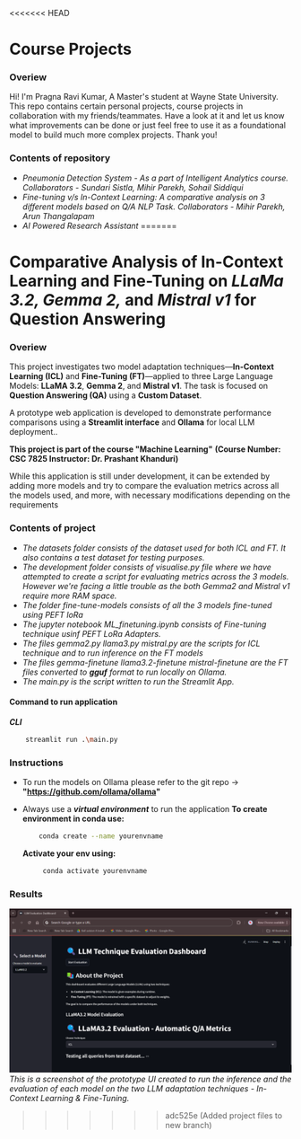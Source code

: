 <<<<<<< HEAD
# Course Projects
### Overiew
Hi! I'm Pragna Ravi Kumar, A Master's student at Wayne State University. This repo contains certain personal projects, course projects in collaboration with my friends/teammates. 
Have a look at it and let us know what improvements can be done or just feel free to use it as a foundational model to build much more complex projects.
Thank you!

### Contents of repository
- *Pneumonia Detection System - As a part of Intelligent Analytics course. Collaborators - Sundari Sistla, Mihir Parekh, Sohail Siddiqui*
- *Fine-tuning v/s In-Context Learning: A comparative analysis on 3 different models based on Q/A NLP Task. Collaborators - Mihir Parekh, Arun Thangalapam*
- *AI Powered Research Assistant* 
=======
# Comparative Analysis of In-Context Learning and Fine-Tuning on *LLaMa 3.2, Gemma 2,* and *Mistral v1* for Question Answering
### Overiew

This project investigates two model adaptation techniques—**In-Context Learning (ICL)** and **Fine-Tuning (FT)**—applied to three Large Language Models: **LLaMA 3.2**, **Gemma 2**, and **Mistral v1**. The task is focused on **Question Answering (QA)** using a **Custom Dataset**.

A prototype web application is developed to demonstrate performance comparisons using a **Streamlit interface** and **Ollama** for local LLM deployment..

**This project is part of the course "Machine Learning"** 
**(Course Number: CSC 7825      Instructor: Dr. Prashant Khanduri)**

While this application is still under development, it can be extended by adding more models and try to compare the evaluation metrics across all the models used, and more, with necessary modifications depending on the requirements

### Contents of project
- *The datasets folder consists of the dataset used for both ICL and FT. It also contains a test dataset for testing purposes.*
- *The development folder consists of visualise.py file where we have attempted to create a script for evaluating metrics across the 3 models. However we're facing a little trouble as the both Gemma2 and Mistral v1 require more RAM space.*
- *The folder fine-tune-models consists of all the 3 models fine-tuned using PEFT loRa*
- *The jupyter notebook ML_finetuning.ipynb consists of Fine-tuning technique usinf PEFT LoRa Adapters.*
- *The files gemma2.py  llama3.py   mistral.py are the scripts for ICL technique and to run inference on the FT models*
- *The files gemma-finetune  llama3.2-finetune   mistral-finetune are the FT files converted to **gguf** format to run locally on Ollama.*
- *The main.py is the script written to run the Streamlit App.*

#### Command to run application

***CLI***
```bash
    streamlit run .\main.py
```  

### Instructions
- To run the models on Ollama please refer to the git repo -> **"https://github.com/ollama/ollama"**
- Always use a ***virtual environment*** to run the application
    **To create environment in conda use:**
    ```bash
        conda create --name yourenvname
    ```

    **Activate your env using:**
    ```bash
         conda activate yourenvname
    ```
        

### Results

![](prototype.png)
*This is a screenshot of the prototype UI created to run the inference and the evaluation of each model on the two LLM adaptation techniques - In-Context Learning & Fine-Tuning.*
>>>>>>> adc525e (Added project files to new branch)
